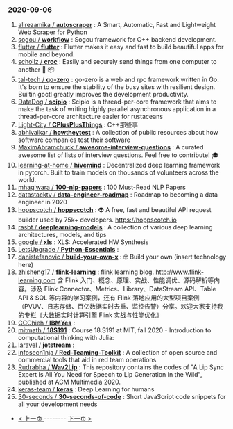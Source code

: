 ### 2020-09-06 
1. [
        alirezamika /
**autoscraper**](https://github.com/alirezamika/autoscraper) : A Smart, Automatic, Fast and Lightweight Web Scraper for Python
1. [
        sogou /
**workflow**](https://github.com/sogou/workflow) : Sogou framework for C++ backend development.
1. [
        flutter /
**flutter**](https://github.com/flutter/flutter) : Flutter makes it easy and fast to build beautiful apps for mobile and beyond.
1. [
        schollz /
**croc**](https://github.com/schollz/croc) : Easily and securely send things from one computer to another 🐊 📦
1. [
        tal-tech /
**go-zero**](https://github.com/tal-tech/go-zero) : go-zero is a web and rpc framework written in Go. It's born to ensure the stability of the busy sites with resilient design. Builtin goctl greatly improves the development productivity.
1. [
        DataDog /
**scipio**](https://github.com/DataDog/scipio) : Scipio is a thread-per-core framework that aims to make the task of writing highly parallel asynchronous application in a thread-per-core architecture easier for rustaceans
1. [
        Light-City /
**CPlusPlusThings**](https://github.com/Light-City/CPlusPlusThings) : C++那些事
1. [
        abhivaikar /
**howtheytest**](https://github.com/abhivaikar/howtheytest) : A collection of public resources about how software companies test their software
1. [
        MaximAbramchuck /
**awesome-interview-questions**](https://github.com/MaximAbramchuck/awesome-interview-questions) : A curated awesome list of lists of interview questions. Feel free to contribute! 🎓
1. [
        learning-at-home /
**hivemind**](https://github.com/learning-at-home/hivemind) : Decentralized deep learning framework in pytorch. Built to train models on thousands of volunteers across the world.
1. [
        mhagiwara /
**100-nlp-papers**](https://github.com/mhagiwara/100-nlp-papers) : 100 Must-Read NLP Papers
1. [
        datastacktv /
**data-engineer-roadmap**](https://github.com/datastacktv/data-engineer-roadmap) : Roadmap to becoming a data engineer in 2020
1. [
        hoppscotch /
**hoppscotch**](https://github.com/hoppscotch/hoppscotch) : 👽 A free, fast and beautiful API request builder used by 75k+ developers. https://hoppscotch.io
1. [
        rasbt /
**deeplearning-models**](https://github.com/rasbt/deeplearning-models) : A collection of various deep learning architectures, models, and tips
1. [
        google /
**xls**](https://github.com/google/xls) : XLS: Accelerated HW Synthesis
1. [
        LetsUpgrade /
**Python-Essentials**](https://github.com/LetsUpgrade/Python-Essentials) : 
1. [
        danistefanovic /
**build-your-own-x**](https://github.com/danistefanovic/build-your-own-x) : 🤓 Build your own (insert technology here)
1. [
        zhisheng17 /
**flink-learning**](https://github.com/zhisheng17/flink-learning) : flink learning blog. http://www.flink-learning.com 含 Flink 入门、概念、原理、实战、性能调优、源码解析等内容。涉及 Flink Connector、Metrics、Library、DataStream API、Table API & SQL 等内容的学习案例，还有 Flink 落地应用的大型项目案例（PVUV、日志存储、百亿数据实时去重、监控告警）分享。欢迎大家支持我的专栏《大数据实时计算引擎 Flink 实战与性能优化》
1. [
        CCChieh /
**IBMYes**](https://github.com/CCChieh/IBMYes) : 
1. [
        mitmath /
**18S191**](https://github.com/mitmath/18S191) : Course 18.S191 at MIT, fall 2020 - Introduction to computational thinking with Julia:
1. [
        laravel /
**jetstream**](https://github.com/laravel/jetstream) : 
1. [
        infosecn1nja /
**Red-Teaming-Toolkit**](https://github.com/infosecn1nja/Red-Teaming-Toolkit) : A collection of open source and commercial tools that aid in red team operations.
1. [
        Rudrabha /
**Wav2Lip**](https://github.com/Rudrabha/Wav2Lip) : This repository contains the codes of "A Lip Sync Expert Is All You Need for Speech to Lip Generation In the Wild", published at ACM Multimedia 2020.
1. [
        keras-team /
**keras**](https://github.com/keras-team/keras) : Deep Learning for humans
1. [
        30-seconds /
**30-seconds-of-code**](https://github.com/30-seconds/30-seconds-of-code) : Short JavaScript code snippets for all your development needs 

- [ < 上一页 ](https://github.com/able8/github-trending-daily-record/blob/master/2020-09-05.md) -------- [ 下一页 > ](https://github.com/able8/github-trending-daily-record/blob/master/2020-09-07.md)